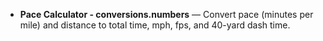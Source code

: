 - **Pace Calculator - conversions.numbers** — Convert pace (minutes per mile) and distance to total time, mph, fps, and 40-yard dash time.
